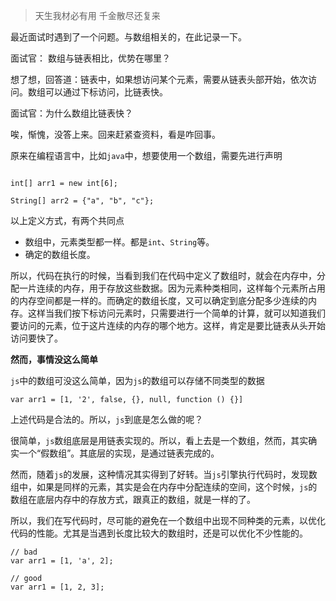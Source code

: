 > 天生我材必有用 千金散尽还复来

最近面试时遇到了一个问题。与数组相关的，在此记录一下。

面试官： 数组与链表相比，优势在哪里？

想了想，回答道：链表中，如果想访问某个元素，需要从链表头部开始，依次访问。数组可以通过下标访问，比链表快。

面试官：为什么数组比链表快？

唉，惭愧，没答上来。回来赶紧查资料，看是咋回事。

原来在编程语言中，比如`java`中，想要使用一个数组，需要先进行声明

```

int[] arr1 = new int[6];

String[] arr2 = {"a", "b", "c"};

```
以上定义方式，有两个共同点

- 数组中，元素类型都一样。都是`int`、`String`等。
- 确定的数组长度。

所以，代码在执行的时候，当看到我们在代码中定义了数组时，就会在内存中，分配一片连续的内存，用于存放这些数据。因为元素种类相同，这样每个元素所占用的内存空间都是一样的。而确定的数组长度，又可以确定到底分配多少连续的内存。这样当我们按下标访问元素时，只需要进行一个简单的计算，就可以知道我们要访问的元素，位于这片连续的内存的哪个地方。这样，肯定是要比链表从头开始访问要快了。

**然而，事情没这么简单**

`js`中的数组可没这么简单，因为`js`的数组可以存储不同类型的数据

```
var arr1 = [1, '2', false, {}, null, function () {}]

```

上述代码是合法的。所以，`js`到底是怎么做的呢？

很简单，`js`数组底层是用链表实现的。所以，看上去是一个数组，然而，其实确实一个“假数组”。其底层的实现，是通过链表完成的。

然而，随着`js`的发展，这种情况其实得到了好转。当`js`引擎执行代码时，发现数组中，如果是同样的元素，其实是会在内存中分配连续的空间，这个时候，`js`的数组在底层内存中的存放方式，跟真正的数组，就是一样的了。

所以，我们在写代码时，尽可能的避免在一个数组中出现不同种类的元素，以优化代码的性能。尤其是当遇到长度比较大的数组时，还是可以优化不少性能的。

```
// bad
var arr1 = [1, 'a', 2];

// good
var arr1 = [1, 2, 3];

```
